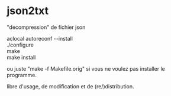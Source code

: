 # json2txt  
"decompression" de fichier json  
  
aclocal 
autoreconf --install  
./configure  
make  
make install  
  
ou juste "make -f Makefile.orig" si vous ne voulez pas installer le programme.

libre d'usage, de modification et de (re/)distribution.
